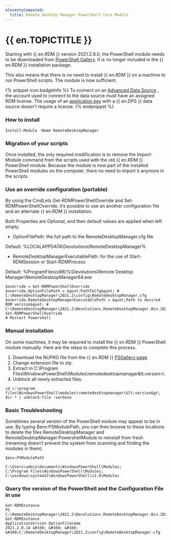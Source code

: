 ```yaml
---
eleventyComputed:
  title: Remote Desktop Manager PowerShell Core Module
---
```

# {{ en.TOPICTITLE }}
Starting with {{ en.RDM }} version 2021.2.8.0, the PowerShell module needs to be downloaded from [PowerShell Gallery](https://www.powershellgallery.com/packages/RemoteDesktopManager). It is no longer included in the {{ en.RDM }} installation package.  

This also means that there is no need to install {{ en.RDM }} on a machine to run PowerShell scripts. The module is now sufficient.  

{% snippet icon.badgeInfo %}
To connect on an [Advanced Data Source](https://help.remotedesktopmanager.com/datasources_advanced.html) , the account used to connect to the data source must have an assigned RDM license. The usage of an [application key](https://helpserver.devolutions.net/webinterface_applications.html) with a {{ en.DPS }} data source doesn&apos;t require a license.
{% endsnippet %}  

### How to install
`Install-Module -Name RemoteDesktopManager`
### Migration of your scripts
Once installed, the only required modification is to remove the Import-Module command from the scripts used with the old {{ en.RDM }} PowerShell module. Because the module is now part of the installed PowerShell modules on the computer, there no need to import it anymore in the scripts.  
### Use an override configuration (portable)
By using the CmdLets Get-RDMPowerShellOverride and Set-RDMPowerShellOverride, it’s possible to use an another configuration file and an alternate {{ en.RDM }} installation.  

Both Properties are Optional, and their default values are applied when left empty.  

* OptionFilePath: the full path to the RemoteDesktopManager.cfg file  

Default: %LOCALAPPDATA\Devolutions\RemoteDesktopManager%  

* RemoteDesktopManagerExecutablePath: for the use of Start-RDMSession or Start-RDMProcess  

Default: %ProgramFiles(x86)%\Devolutions\Remote Desktop Manager\RemoteDesktopManager64.exe  

```
$override = Get-RDMPowerShellOverride  
$override.OptionFilePath = &quot;PathToCfg&quot; # C:\RemoteDesktopManager\2021.2\config\RemoteDesktopManager.cfg  
$override.RemoteDesktopManagerExecutablePath = &quot;Path to desired RDM version&quot; # C:\RemoteDesktopManager\2021.2\Devolutions.RemoteDesktopManager.Bin.2021.2.11.0\RemoteDesktopManager64.exe  
Set-RDMPowerShellOverride  
# Restart Powershell  
```
### Manual installation
On some machines, it may be required to install the {{ en.RDM }} PowerShell module manually. Here are the steps to complete this process.  

1. Download the NUPKG file from the {{ en.RDM }} &#32; [PSGallery page](https://www.powershellgallery.com/packages/RemoteDesktopManager)
1. Change extension file to zip.
1. Extract in C:\Program Files\WindowsPowerShell\Modules\remotedesktopmanager\&lt;version&gt;\
1. Unblock all newly extracted files.

```
cd c:\program files\WindowsPowerShell\modules\remotedesktopmanager\&lt;version&gt;  
dir * | unblock-file -verbose  
```
### Basic Troubleshooting
Sometimes several version of the PowerShell module may appear to be in use. By typing $env:PSModulePath, you can then browse to these locations to delete the files RemoteDesktopManager and RemoteDesktopManager.PowershellModule to reinstall from fresh (renaming doesn’t prevent the system from scanning and finding the modules in them).  

```
$env:PSModulePath  

C:\Users\admin\Documents\WindowsPowerShell\Modules;  
C:\Program Files\WindowsPowerShell\Modules;  
C:\windows\system32\WindowsPowerShell\v1.0\Modules  
```
### Query the version of the PowerShell and the Configuration File in use
```
Get-RDMInstance  
PS C:\RemoteDesktopManager\2021.2\Devolutions.RemoteDesktopManager.Bin.2021.2.11.0&gt; Get-RDMInstance  
ApplicationVersion OptionFilename  
2021.2.0.14 &#160; &#160; &#160; &#160;C:\RemoteDesktopManager\2021.2\config\RemoteDesktopManager.cfg  
```